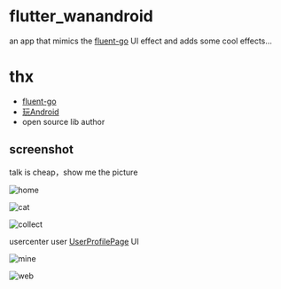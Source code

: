 # flutter_wanandroid

an app that mimics the [fluent-go](https://github.com/alibaba/flutter-go) UI effect and adds some cool effects...



# thx

-  [fluent-go](https://github.com/alibaba/flutter-go) 
- [玩Android](https://www.wanandroid.com/)
- open source lib author

## screenshot

talk is cheap，show me the picture



![home](/screenshot/home.png)

![cat](/screenshot/cat.png)

![collect](/screenshot/collect.png)

usercenter user [UserProfilePage](https://github.com/xuelongqy/flutter_easyrefresh/blob/v2/example/lib/page/sample/user_profile.dart) UI

![mine](/screenshot/mine.png)

![web](/screenshot/web.png)